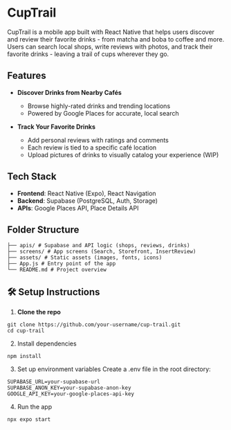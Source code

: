 # CupTrail

CupTrail is a mobile app built with React Native that helps users discover and review their favorite drinks - from matcha and boba to coffee and more. Users can search local shops, write reviews with photos, and track their favorite drinks - leaving a trail of cups wherever they go.

## Features

- **Discover Drinks from Nearby Cafés**
  - Browse highly-rated drinks and trending locations
  - Powered by Google Places for accurate, local search

- **Track Your Favorite Drinks**
  - Add personal reviews with ratings and comments
  - Each review is tied to a specific café location
  - Upload pictures of drinks to visually catalog your experience (WIP)

## Tech Stack

- **Frontend**: React Native (Expo), React Navigation
- **Backend**: Supabase (PostgreSQL, Auth, Storage)
- **APIs**: Google Places API, Place Details API

## Folder Structure
```
├── apis/ # Supabase and API logic (shops, reviews, drinks)
├── screens/ # App screens (Search, Storefront, InsertReview)
├── assets/ # Static assets (images, fonts, icons)
├── App.js # Entry point of the app
└── README.md # Project overview
```
## 🛠️ Setup Instructions

1. **Clone the repo**
```
git clone https://github.com/your-username/cup-trail.git
cd cup-trail
```
2. Install dependencies
```
npm install
```

3. Set up environment variables
Create a .env file in the root directory:

```
SUPABASE_URL=your-supabase-url
SUPABASE_ANON_KEY=your-supabase-anon-key
GOOGLE_API_KEY=your-google-places-api-key
```

4. Run the app
```
npx expo start
```
